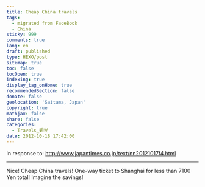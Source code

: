 ```yaml
---
title: Cheap China travels
tags:
  - migrated from FaceBook
  - China
sticky: 999
comments: true
lang: en
draft: published
type: HEXO/post
sitemap: true
toc: false
tocOpen: true
indexing: true
display_tag_onHome: true
recommendedSection: false
donate: false
geolocation: 'Saitama, Japan'
copyright: true
mathjax: false
share: false
categories:
  - Travels_観光
date: 2012-10-18 17:42:00
---
```

 In response to: http://www.japantimes.co.jp/text/nn20121017f4.html

 ---

  Nice! Cheap China travels! One-way ticket to Shanghai for less than 7100 Yen total! Imagine the savings!